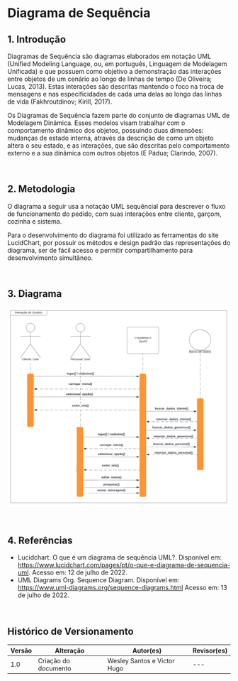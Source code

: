 # Diagrama de Sequência

## 1. Introdução
Diagramas de Sequência são diagramas elaborados em notação UML (Unified Modeling Language, ou, em português, Linguagem de Modelagem Unificada) e que possuem como objetivo a demonstração das interações entre objetos de um cenário ao longo de linhas de tempo (De Oliveira; Lucas, 2013). Estas interações são descritas mantendo o foco na troca de mensagens e nas especificidades de cada uma delas ao longo das linhas de vida (Fakhroutdinov; Kirill, 2017).

Os Diagramas de Sequência fazem parte do conjunto de diagramas UML de Modelagem Dinâmica. Esses modelos visam trabalhar com o comportamento dinâmico dos objetos, possuindo duas dimensões: mudanças de estado interna, através da descrição de como um objeto altera o seu estado, e as interações, que são descritas pelo comportamento externo e a sua dinâmica com outros objetos (E Pádua; Clarindo, 2007).

<br>

## 2. Metodologia
O diagrama a seguir usa a notação UML sequêncial para descrever o fluxo de funcionamento do pedido, com suas interações entre cliente, garçom, cozinha e sistema.

Para o desenvolvimento do diagrama foi utilizado as ferramentas do site LucidChart, por possuir os métodos e design padrão das representações do diagrama, ser de fácil acesso e permitir compartilhamento para desenvolvimento simultâneo.

<br>

## 3. Diagrama 
<p align="center">
  <img src="../../assets/diagrama-de-sequencia/Sequence-diagram.png" />
</p>

<br>

## 4. Referências
* Lucidchart. O que é um diagrama de sequência UML?. Disponível em: https://www.lucidchart.com/pages/pt/o-que-e-diagrama-de-sequencia-uml. Acesso em: 12 de julho de 2022.
* UML Diagrams Org. Sequence Diagram. Disponível em: https://www.uml-diagrams.org/sequence-diagrams.html Acesso em: 13 de julho de 2022.

<br>

## Histórico de Versionamento

| Versão | Alteração            | Autor(es)       | Revisor(es) |
| ------ | -------------------- | --------------- | ----------- |
| 1.0    | Criação do documento | Wesley Santos e Victor Hugo| ---